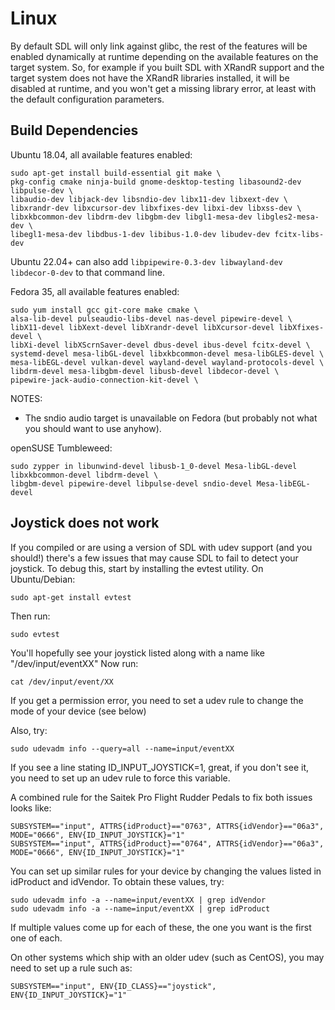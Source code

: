 Linux
================================================================================

By default SDL will only link against glibc, the rest of the features will be
enabled dynamically at runtime depending on the available features on the target
system. So, for example if you built SDL with XRandR support and the target
system does not have the XRandR libraries installed, it will be disabled
at runtime, and you won't get a missing library error, at least with the
default configuration parameters.


Build Dependencies
--------------------------------------------------------------------------------

Ubuntu 18.04, all available features enabled:

    sudo apt-get install build-essential git make \
    pkg-config cmake ninja-build gnome-desktop-testing libasound2-dev libpulse-dev \
    libaudio-dev libjack-dev libsndio-dev libx11-dev libxext-dev \
    libxrandr-dev libxcursor-dev libxfixes-dev libxi-dev libxss-dev \
    libxkbcommon-dev libdrm-dev libgbm-dev libgl1-mesa-dev libgles2-mesa-dev \
    libegl1-mesa-dev libdbus-1-dev libibus-1.0-dev libudev-dev fcitx-libs-dev

Ubuntu 22.04+ can also add `libpipewire-0.3-dev libwayland-dev libdecor-0-dev` to that command line.

Fedora 35, all available features enabled:

    sudo yum install gcc git-core make cmake \
    alsa-lib-devel pulseaudio-libs-devel nas-devel pipewire-devel \
    libX11-devel libXext-devel libXrandr-devel libXcursor-devel libXfixes-devel \
    libXi-devel libXScrnSaver-devel dbus-devel ibus-devel fcitx-devel \
    systemd-devel mesa-libGL-devel libxkbcommon-devel mesa-libGLES-devel \
    mesa-libEGL-devel vulkan-devel wayland-devel wayland-protocols-devel \
    libdrm-devel mesa-libgbm-devel libusb-devel libdecor-devel \
    pipewire-jack-audio-connection-kit-devel \

NOTES:
- The sndio audio target is unavailable on Fedora (but probably not what you
  should want to use anyhow).

openSUSE Tumbleweed:

    sudo zypper in libunwind-devel libusb-1_0-devel Mesa-libGL-devel libxkbcommon-devel libdrm-devel \
    libgbm-devel pipewire-devel libpulse-devel sndio-devel Mesa-libEGL-devel

Joystick does not work
--------------------------------------------------------------------------------

If you compiled or are using a version of SDL with udev support (and you should!)
there's a few issues that may cause SDL to fail to detect your joystick. To
debug this, start by installing the evtest utility. On Ubuntu/Debian:

    sudo apt-get install evtest

Then run:

    sudo evtest

You'll hopefully see your joystick listed along with a name like "/dev/input/eventXX"
Now run:

    cat /dev/input/event/XX

If you get a permission error, you need to set a udev rule to change the mode of
your device (see below)

Also, try:

    sudo udevadm info --query=all --name=input/eventXX

If you see a line stating ID_INPUT_JOYSTICK=1, great, if you don't see it,
you need to set up an udev rule to force this variable.

A combined rule for the Saitek Pro Flight Rudder Pedals to fix both issues looks
like:

    SUBSYSTEM=="input", ATTRS{idProduct}=="0763", ATTRS{idVendor}=="06a3", MODE="0666", ENV{ID_INPUT_JOYSTICK}="1"
    SUBSYSTEM=="input", ATTRS{idProduct}=="0764", ATTRS{idVendor}=="06a3", MODE="0666", ENV{ID_INPUT_JOYSTICK}="1"

You can set up similar rules for your device by changing the values listed in
idProduct and idVendor. To obtain these values, try:

    sudo udevadm info -a --name=input/eventXX | grep idVendor
    sudo udevadm info -a --name=input/eventXX | grep idProduct

If multiple values come up for each of these, the one you want is the first one of each.

On other systems which ship with an older udev (such as CentOS), you may need
to set up a rule such as:

    SUBSYSTEM=="input", ENV{ID_CLASS}=="joystick", ENV{ID_INPUT_JOYSTICK}="1"

